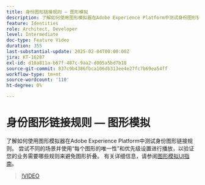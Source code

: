 ```yaml
---
title: 身份图形链接规则 — 图形模拟
description: 了解如何使用图形模拟器在Adobe Experience Platform中测试身份图形链接规则。 尝试不同的场景并使用“每个图形的唯一性”和优先级设置进行播放，以验证您的业务需要哪些规则来避免图形折叠。
feature: Identities
role: Architect, Developer
level: Intermediate
doc-type: Feature Video
duration: 355
last-substantial-update: 2025-02-04T00:00:00Z
jira: KT-16287
exl-id: d10a811a-b67f-487c-9aa2-d005a5bd7b18
source-git-commit: 837c9b4386fbca106db313ee4e27fc7b69ea54ff
workflow-type: tm+mt
source-wordcount: '110'
ht-degree: 0%

---
```


# 身份图形链接规则 — 图形模拟

了解如何使用图形模拟器在Adobe Experience Platform中测试身份图形链接规则。 尝试不同的场景并使用“每个图形的唯一性”和优先级设置进行播放，以验证您的业务需要哪些规则来避免图形折叠。 有关详细信息，请参阅[图形模拟UI指南](https://experienceleague.adobe.com/zh-hans/docs/experience-platform/identity/features/identity-graph-linking-rules/graph-simulation)。

>[!VIDEO](https://video.tv.adobe.com/v/3444032/?learn=on&enablevpops)
